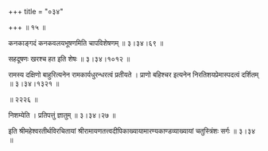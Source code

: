 +++
title = "०३४"

+++
 ॥  १५  ॥   

  

कनकाङ्गदं कनकवलयभूषणमिति चापविशेषणम्  ॥  ३।३४।६९  ॥   

  

सहदूषणः खरश्च हत इति शेषः  ॥  ३।३४।१०१२  ॥   

  

रामस्य दक्षिणो बाहुरित्यनेन रामकार्यधुरन्धरत्वं प्रतीयते । प्राणो बहिश्चर इत्यनेन निरतिशयप्रेमास्पदत्वं दर्शितम्  ॥  ३।३४।१३२१  ॥   

  

 ॥  २२२६  ॥   

  

निशम्येति । प्रतिपत्तुं ज्ञातुम्  ॥  ३।३४।२७  ॥   

  

इति श्रीमहेश्वरतीर्थविरचितायां श्रीरामायणतत्त्वदीपिकाख्यायामारण्यकाण्डव्याख्यायां चतुस्त्रिंशः सर्गः  ॥  ३।३४  ॥   

  

